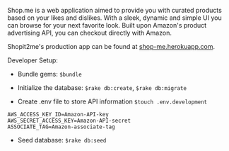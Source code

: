Shop.me is a web application aimed to provide you with curated products based on your likes and dislikes. With a sleek, dynamic and simple UI you can browse for your next favorite look. Built upon Amazon's product advertising API, you can checkout directly with Amazon. 

Shopit2me's production app can be found at [shop-me.herokuapp.com](http://shop-me.herokuapp.com).

Developer Setup:
* Bundle gems: `$bundle`

* Initialize the database: `$rake db:create`, `$rake db:migrate`

* Create .env file to store API information
  `$touch .env.development`
```
AWS_ACCESS_KEY_ID=Amazon-API-key
AWS_SECRET_ACCESS_KEY=Amazon-API-secret
ASSOCIATE_TAG=Amazon-associate-tag
```

* Seed database: `$rake db:seed`

